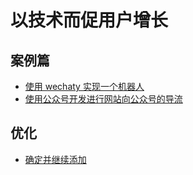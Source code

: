 # 以技术而促用户增长

## 案例篇

+ [使用 wechaty 实现一个机器人](./wechaty-start.md)
+ [使用公众号开发进行网站向公众号的导流](https://shanyue.tech/op/blog-to-wechat.html)

## 优化

+ [确定并继续添加]()
